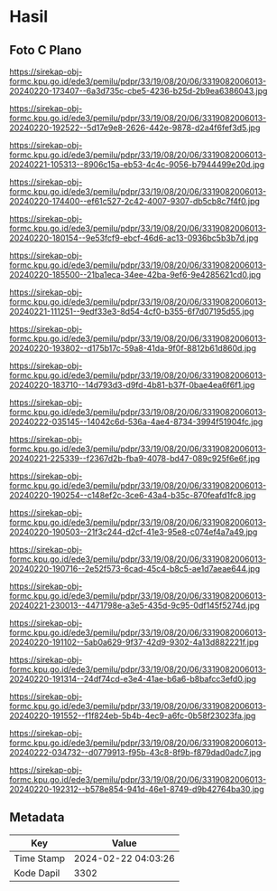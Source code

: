 # Hasil

## Foto C Plano

https://sirekap-obj-formc.kpu.go.id/ede3/pemilu/pdpr/33/19/08/20/06/3319082006013-20240220-173407--6a3d735c-cbe5-4236-b25d-2b9ea6386043.jpg

https://sirekap-obj-formc.kpu.go.id/ede3/pemilu/pdpr/33/19/08/20/06/3319082006013-20240220-192522--5d17e9e8-2626-442e-9878-d2a4f6fef3d5.jpg

https://sirekap-obj-formc.kpu.go.id/ede3/pemilu/pdpr/33/19/08/20/06/3319082006013-20240221-105313--8906c15a-eb53-4c4c-9056-b7944499e20d.jpg

https://sirekap-obj-formc.kpu.go.id/ede3/pemilu/pdpr/33/19/08/20/06/3319082006013-20240220-174400--ef61c527-2c42-4007-9307-db5cb8c7f4f0.jpg

https://sirekap-obj-formc.kpu.go.id/ede3/pemilu/pdpr/33/19/08/20/06/3319082006013-20240220-180154--9e53fcf9-ebcf-46d6-ac13-0936bc5b3b7d.jpg

https://sirekap-obj-formc.kpu.go.id/ede3/pemilu/pdpr/33/19/08/20/06/3319082006013-20240220-185500--21ba1eca-34ee-42ba-9ef6-9e4285621cd0.jpg

https://sirekap-obj-formc.kpu.go.id/ede3/pemilu/pdpr/33/19/08/20/06/3319082006013-20240221-111251--9edf33e3-8d54-4cf0-b355-6f7d07195d55.jpg

https://sirekap-obj-formc.kpu.go.id/ede3/pemilu/pdpr/33/19/08/20/06/3319082006013-20240220-193802--d175b17c-59a8-41da-9f0f-8812b61d860d.jpg

https://sirekap-obj-formc.kpu.go.id/ede3/pemilu/pdpr/33/19/08/20/06/3319082006013-20240220-183710--14d793d3-d9fd-4b81-b37f-0bae4ea6f6f1.jpg

https://sirekap-obj-formc.kpu.go.id/ede3/pemilu/pdpr/33/19/08/20/06/3319082006013-20240222-035145--14042c6d-536a-4ae4-8734-3994f51904fc.jpg

https://sirekap-obj-formc.kpu.go.id/ede3/pemilu/pdpr/33/19/08/20/06/3319082006013-20240221-225339--f2367d2b-fba9-4078-bd47-089c925f6e6f.jpg

https://sirekap-obj-formc.kpu.go.id/ede3/pemilu/pdpr/33/19/08/20/06/3319082006013-20240220-190254--c148ef2c-3ce6-43a4-b35c-870feafd1fc8.jpg

https://sirekap-obj-formc.kpu.go.id/ede3/pemilu/pdpr/33/19/08/20/06/3319082006013-20240220-190503--21f3c244-d2cf-41e3-95e8-c074ef4a7a49.jpg

https://sirekap-obj-formc.kpu.go.id/ede3/pemilu/pdpr/33/19/08/20/06/3319082006013-20240220-190716--2e52f573-6cad-45c4-b8c5-ae1d7aeae644.jpg

https://sirekap-obj-formc.kpu.go.id/ede3/pemilu/pdpr/33/19/08/20/06/3319082006013-20240221-230013--4471798e-a3e5-435d-9c95-0df145f5274d.jpg

https://sirekap-obj-formc.kpu.go.id/ede3/pemilu/pdpr/33/19/08/20/06/3319082006013-20240220-191102--5ab0a629-9f37-42d9-9302-4a13d882221f.jpg

https://sirekap-obj-formc.kpu.go.id/ede3/pemilu/pdpr/33/19/08/20/06/3319082006013-20240220-191314--24df74cd-e3e4-41ae-b6a6-b8bafcc3efd0.jpg

https://sirekap-obj-formc.kpu.go.id/ede3/pemilu/pdpr/33/19/08/20/06/3319082006013-20240220-191552--f1f824eb-5b4b-4ec9-a6fc-0b58f23023fa.jpg

https://sirekap-obj-formc.kpu.go.id/ede3/pemilu/pdpr/33/19/08/20/06/3319082006013-20240222-034732--d0779913-f95b-43c8-8f9b-f879dad0adc7.jpg

https://sirekap-obj-formc.kpu.go.id/ede3/pemilu/pdpr/33/19/08/20/06/3319082006013-20240220-192312--b578e854-941d-46e1-8749-d9b42764ba30.jpg


## Metadata

| Key        | Value               |
| ---------- | ------------------- |
| Time Stamp | 2024-02-22 04:03:26 |
| Kode Dapil | 3302                |



